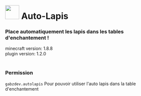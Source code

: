 # <img src="https://wiki.hypixel.net/images/e/e0/SkyBlock_items_enchanted_lapis_lazuli.gif" height="45" width="45"> Auto-Lapis

### Place automatiquement les lapis dans les tables d'enchantement !
minecraft version: 1.8.8<br>plugin version: 1.2.0

### <br>Permission
`gabzdev.autolapis` Pour pouvoir utiliser l'auto lapis dans la table d'enchantement

